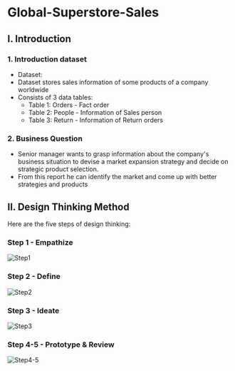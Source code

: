 # Global-Superstore-Sales
## I. Introduction
### 1. Introduction dataset
- Dataset:
- Dataset stores sales information of some products of a company worldwide
- Consists of 3 data tables:
  - Table 1: Orders - Fact order
  - Table 2: People - Information of Sales person
  - Table 3: Return - Information of Return orders
### 2. Business Question
- Senior manager wants to grasp information about the company's business situation to devise a market expansion strategy and decide on strategic product selection.
- From this report he can identify the market and come up with better strategies and products
## II. Design Thinking Method
Here are the five steps of design thinking:
### Step 1 - Empathize

![Step1](https://github.com/user-attachments/assets/5d455df7-717b-4bf4-896c-3deca8f4dfe8)

### Step 2 - Define

![Step2](https://github.com/user-attachments/assets/639b0e38-0037-4c85-9db8-4cfe9a5b40b0)

### Step 3 - Ideate

![Step3](https://github.com/user-attachments/assets/a261f5a2-06c9-4c09-a7e4-34ca2744a513)

### Step 4-5 - Prototype & Review

![Step4-5](https://github.com/user-attachments/assets/37f97b59-0fd7-4039-8dcc-ace6629ae6b0)
